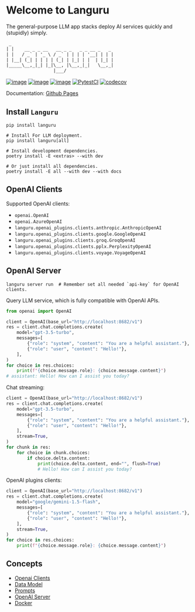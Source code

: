# Welcome to Languru

The general-purpose LLM app stacks deploy AI services quickly and (stupidly) simply.

```txt
 _
| |    __ _ _ __   __ _ _   _ _ __ _   _
| |   / _` | '_ \ / _` | | | | '__| | | |
| |__| (_| | | | | (_| | |_| | |  | |_| |
|_____\__,_|_| |_|\__, |\__,_|_|   \__,_|
                  |___/
```

[![image](https://img.shields.io/pypi/v/languru.svg)](https://pypi.python.org/pypi/languru)
[![image](https://img.shields.io/pypi/l/languru.svg)](https://pypi.python.org/pypi/languru)
[![image](https://img.shields.io/pypi/pyversions/languru.svg)](https://pypi.python.org/pypi/languru)
[![PytestCI](https://github.com/dockhardman/languru/actions/workflows/python-pytest.yml/badge.svg)](https://github.com/dockhardman/languru/actions/workflows/python-pytest.yml)
[![codecov](https://codecov.io/gh/dockhardman/languru/graph/badge.svg?token=OFX6C8Z31C)](https://codecov.io/gh/dockhardman/languru)

Documentation: [Github Pages](https://dockhardman.github.io/languru/)

## Install `Languru`

```shell
pip install languru

# Install For LLM deployment.
pip install languru[all]

# Install development dependencies.
poetry install -E <extras> --with dev

# Or just install all dependencies.
poetry install -E all --with dev --with docs
```

## OpenAI Clients

Supported OpenAI clients:

- `openai.OpenAI`
- `openai.AzureOpenAI`
- `languru.openai_plugins.clients.anthropic.AnthropicOpenAI`
- `languru.openai_plugins.clients.google.GoogleOpenAI`
- `languru.openai_plugins.clients.groq.GroqOpenAI`
- `languru.openai_plugins.clients.pplx.PerplexityOpenAI`
- `languru.openai_plugins.clients.voyage.VoyageOpenAI`

## OpenAI Server

```shell
languru server run  # Remember set all needed `api-key` for OpenAI clients.
```

Query LLM service, which is fully compatible with OpenAI APIs.

```python
from openai import OpenAI

client = OpenAI(base_url="http://localhost:8682/v1")
res = client.chat.completions.create(
    model="gpt-3.5-turbo",
    messages=[
        {"role": "system", "content": "You are a helpful assistant."},
        {"role": "user", "content": "Hello!"},
    ],
)
for choice in res.choices:
    print(f"{choice.message.role}: {choice.message.content}")
# assistant: Hello! How can I assist you today?
```

Chat streaming:

```python
client = OpenAI(base_url="http://localhost:8682/v1")
res = client.chat.completions.create(
    model="gpt-3.5-turbo",
    messages=[
        {"role": "system", "content": "You are a helpful assistant."},
        {"role": "user", "content": "Hello!"},
    ],
    stream=True,
)
for chunk in res:
    for choice in chunk.choices:
        if choice.delta.content:
            print(choice.delta.content, end="", flush=True)
            # Hello! How can I assist you today?
```

OpenAI plugins clients:

```python
client = OpenAI(base_url="http://localhost:8682/v1")
res = client.chat.completions.create(
    model="google/gemini-1.5-flash",
    messages=[
        {"role": "system", "content": "You are a helpful assistant."},
        {"role": "user", "content": "Hello!"},
    ],
    stream=True,
)
for choice in res.choices:
    print(f"{choice.message.role}: {choice.message.content}")
```

## Concepts

- [Openai Clients](concepts/openai_clients/index.md)
- [Data Model](concepts/data_model/index.md)
- [Prompts](concepts/prompts/prompt_template.md)
- [OpenAI Server](concepts/openai_server.md)
- [Docker](concepts/docker.md)
